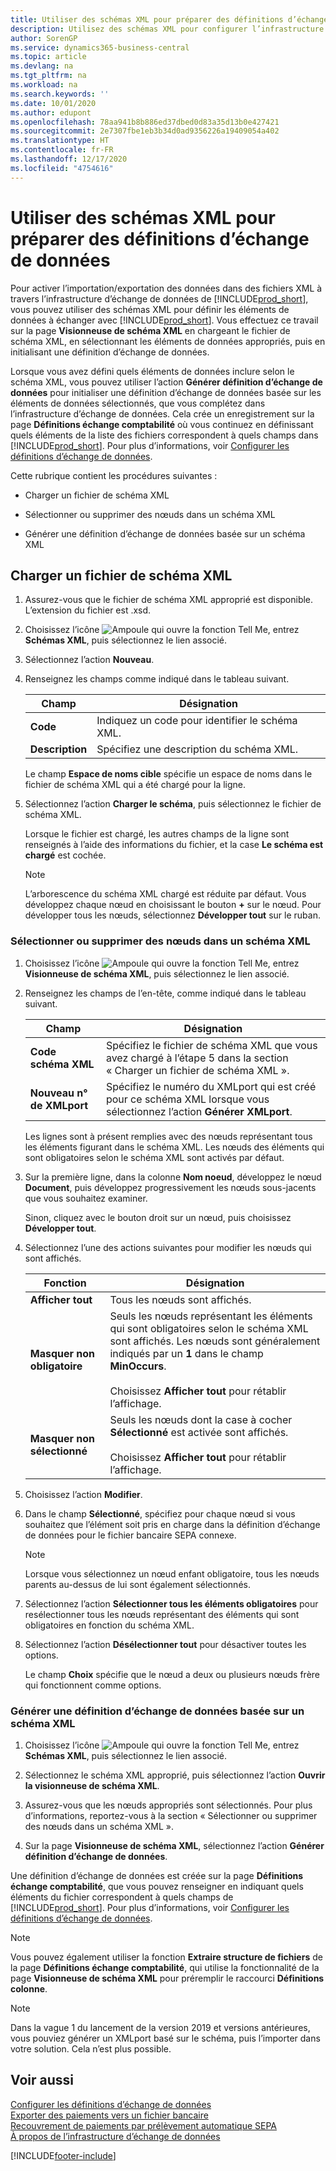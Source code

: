 ```yaml
---
title: Utiliser des schémas XML pour préparer des définitions d’échange de données
description: Utilisez des schémas XML pour configurer l’infrastructure d’échange de documents.
author: SorenGP
ms.service: dynamics365-business-central
ms.topic: article
ms.devlang: na
ms.tgt_pltfrm: na
ms.workload: na
ms.search.keywords: ''
ms.date: 10/01/2020
ms.author: edupont
ms.openlocfilehash: 78aa941b8b886ed37dbed0d83a35d13b0e427421
ms.sourcegitcommit: 2e7307fbe1eb3b34d0ad9356226a19409054a402
ms.translationtype: HT
ms.contentlocale: fr-FR
ms.lasthandoff: 12/17/2020
ms.locfileid: "4754616"
---
```

# <a name="use-xml-schemas-to-prepare-data-exchange-definitions"></a>Utiliser des schémas XML pour préparer des définitions d’échange de données

Pour activer l’importation/exportation des données dans des fichiers XML à travers l’infrastructure d’échange de données de [!INCLUDE[prod_short](includes/prod_short.md)], vous pouvez utiliser des schémas XML pour définir les éléments de données à échanger avec [!INCLUDE[prod_short](includes/prod_short.md)]. Vous effectuez ce travail sur la page **Visionneuse de schéma XML** en chargeant le fichier de schéma XML, en sélectionnant les éléments de données appropriés, puis en initialisant une définition d’échange de données.  

 Lorsque vous avez défini quels éléments de données inclure selon le schéma XML, vous pouvez utiliser l’action **Générer définition d’échange de données** pour initialiser une définition d’échange de données basée sur les éléments de données sélectionnés, que vous complétez dans l’infrastructure d’échange de données. Cela crée un enregistrement sur la page **Définitions échange comptabilité** où vous continuez en définissant quels éléments de la liste des fichiers correspondent à quels champs dans [!INCLUDE[prod_short](includes/prod_short.md)]. Pour plus d’informations, voir [Configurer les définitions d’échange de données](across-how-to-set-up-data-exchange-definitions.md).  

 Cette rubrique contient les procédures suivantes :  

- Charger un fichier de schéma XML  

- Sélectionner ou supprimer des nœuds dans un schéma XML  

- Générer une définition d’échange de données basée sur un schéma XML  

## <a name="to-load-an-xml-schema-file"></a>Charger un fichier de schéma XML

1. Assurez-vous que le fichier de schéma XML approprié est disponible. L’extension du fichier est .xsd.  

2. Choisissez l’icône ![Ampoule qui ouvre la fonction Tell Me](media/ui-search/search_small.png "Dites-moi ce que vous voulez faire"), entrez **Schémas XML**, puis sélectionnez le lien associé.  

3. Sélectionnez l’action **Nouveau**.  

4. Renseignez les champs comme indiqué dans le tableau suivant.  

    |Champ|Désignation|  
    |---------------------------------|---------------------------------------|  
    |**Code**|Indiquez un code pour identifier le schéma XML.|  
    |**Description**|Spécifiez une description du schéma XML.|  

     Le champ **Espace de noms cible** spécifie un espace de noms dans le fichier de schéma XML qui a été chargé pour la ligne.  

5. Sélectionnez l’action **Charger le schéma**, puis sélectionnez le fichier de schéma XML.  

     Lorsque le fichier est chargé, les autres champs de la ligne sont renseignés à l’aide des informations du fichier, et la case **Le schéma est chargé** est cochée.  

    > [!NOTE]  
    >  L’arborescence du schéma XML chargé est réduite par défaut. Vous développez chaque nœud en choisissant le bouton **+** sur le nœud. Pour développer tous les nœuds, sélectionnez **Développer tout** sur le ruban.  

### <a name="to-select-or-clear-nodes-in-an-xml-schema"></a>Sélectionner ou supprimer des nœuds dans un schéma XML  

1. Choisissez l’icône ![Ampoule qui ouvre la fonction Tell Me](media/ui-search/search_small.png "Dites-moi ce que vous voulez faire"), entrez **Visionneuse de schéma XML**, puis sélectionnez le lien associé.  

2. Renseignez les champs de l’en-tête, comme indiqué dans le tableau suivant.  

    |Champ|Désignation|  
    |---------------------------------|---------------------------------------|  
    |**Code schéma XML**|Spécifiez le fichier de schéma XML que vous avez chargé à l’étape 5 dans la section « Charger un fichier de schéma XML ».|  
    |**Nouveau n° de XMLport**|Spécifiez le numéro du XMLport qui est créé pour ce schéma XML lorsque vous sélectionnez l’action **Générer XMLport**.|  

     Les lignes sont à présent remplies avec des nœuds représentant tous les éléments figurant dans le schéma XML. Les nœuds des éléments qui sont obligatoires selon le schéma XML sont activés par défaut.  

3. Sur la première ligne, dans la colonne **Nom noeud**, développez le nœud **Document**, puis développez progressivement les nœuds sous-jacents que vous souhaitez examiner.  

     Sinon, cliquez avec le bouton droit sur un nœud, puis choisissez **Développer tout**.  

4. Sélectionnez l’une des actions suivantes pour modifier les nœuds qui sont affichés.  

    |**Fonction**|Désignation|  
    |----------------|---------------------------------------|  
    |**Afficher tout**|Tous les nœuds sont affichés.|  
    |**Masquer non obligatoire**|Seuls les nœuds représentant les éléments qui sont obligatoires selon le schéma XML sont affichés. Les nœuds sont généralement indiqués par un **1** dans le champ **MinOccurs**.<br /><br /> Choisissez **Afficher tout** pour rétablir l’affichage.|  
    |**Masquer non sélectionné**|Seuls les nœuds dont la case à cocher **Sélectionné** est activée sont affichés.<br /><br /> Choisissez **Afficher tout** pour rétablir l’affichage.|  

5. Choisissez l’action **Modifier**.  

6. Dans le champ **Sélectionné**, spécifiez pour chaque nœud si vous souhaitez que l’élément soit pris en charge dans la définition d’échange de données pour le fichier bancaire SEPA connexe.  

    > [!NOTE]  
    >  Lorsque vous sélectionnez un nœud enfant obligatoire, tous les nœuds parents au-dessus de lui sont également sélectionnés.  

7. Sélectionnez l’action **Sélectionner tous les éléments obligatoires** pour resélectionner tous les nœuds représentant des éléments qui sont obligatoires en fonction du schéma XML.  

8. Sélectionnez l’action **Désélectionner tout** pour désactiver toutes les options.  

     Le champ **Choix** spécifie que le nœud a deux ou plusieurs nœuds frère qui fonctionnent comme options.  

### <a name="to-generate-a-data-exchange-definition-that-is-based-on-an-xml-schema"></a>Générer une définition d’échange de données basée sur un schéma XML  

1. Choisissez l’icône ![Ampoule qui ouvre la fonction Tell Me](media/ui-search/search_small.png "Dites-moi ce que vous voulez faire"), entrez **Schémas XML**, puis sélectionnez le lien associé.  

2. Sélectionnez le schéma XML approprié, puis sélectionnez l’action **Ouvrir la visionneuse de schéma XML**.  

3. Assurez-vous que les nœuds appropriés sont sélectionnés. Pour plus d’informations, reportez-vous à la section « Sélectionner ou supprimer des nœuds dans un schéma XML ».  

4. Sur la page **Visionneuse de schéma XML**, sélectionnez l’action **Générer définition d’échange de données**.  

 Une définition d’échange de données est créée sur la page **Définitions échange comptabilité**, que vous pouvez renseigner en indiquant quels éléments du fichier correspondent à quels champs de [!INCLUDE[prod_short](includes/prod_short.md)]. Pour plus d’informations, voir [Configurer les définitions d’échange de données](across-how-to-set-up-data-exchange-definitions.md).  

> [!NOTE]  
> Vous pouvez également utiliser la fonction **Extraire structure de fichiers** de la page **Définitions échange comptabilité**, qui utilise la fonctionnalité de la page **Visionneuse de schéma XML** pour préremplir le raccourci **Définitions colonne**.  

> [!NOTE]
> Dans la vague 1 du lancement de la version 2019 et versions antérieures, vous pouviez générer un XMLport basé sur le schéma, puis l’importer dans votre solution. Cela n’est plus possible.

## <a name="see-also"></a>Voir aussi

[Configurer les définitions d’échange de données](across-how-to-set-up-data-exchange-definitions.md)  
[Exporter des paiements vers un fichier bancaire](finance-make-payments-with-bank-data-conversion-service-or-sepa-credit-transfer.md#exporting-payments-to-a-bank-file)  
[Recouvrement de paiements par prélèvement automatique SEPA](finance-collect-payments-with-sepa-direct-debit.md)  
[À propos de l’infrastructure d’échange de données](across-about-the-data-exchange-framework.md)  


[!INCLUDE[footer-include](includes/footer-banner.md)]